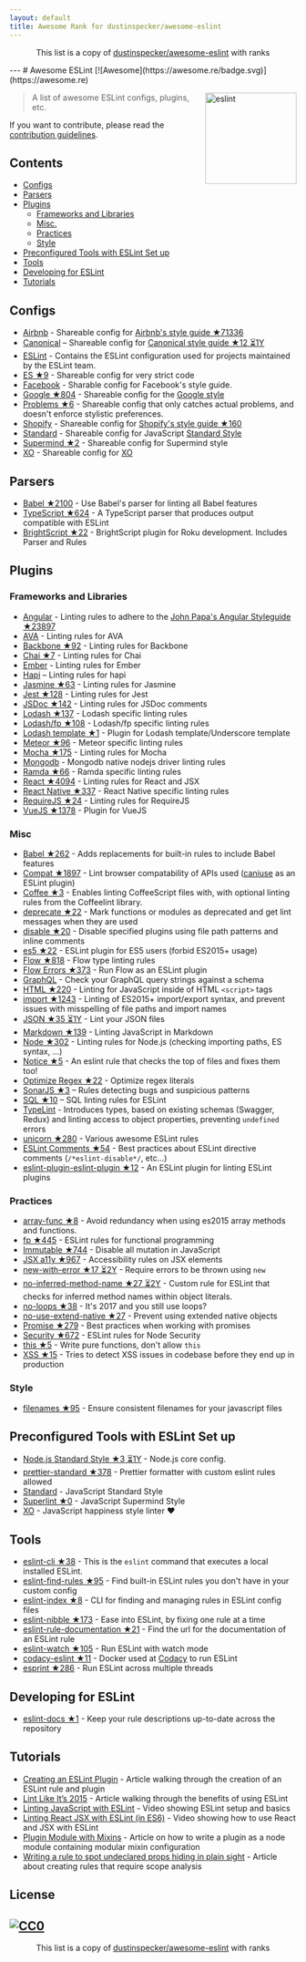 ```yaml
---
layout: default
title: Awesome Rank for dustinspecker/awesome-eslint
---
```


<p align="center">
	This list is a copy of <a href="https://github.com/dustinspecker/awesome-eslint">dustinspecker/awesome-eslint</a> with ranks
</p>
---
# Awesome ESLint [![Awesome](https://awesome.re/badge.svg)](https://awesome.re)

[<img src="http://eslint.org/img/logo.svg" width="160" align="right" alt="eslint">](http://eslint.org)

> A list of awesome ESLint configs, plugins, etc.

If you want to contribute, please read the [contribution guidelines](https://github.com/dustinspecker/awesome-eslint/blob/master/contributing.md).

## Contents

- [Configs](#configs)
- [Parsers](#parsers)
- [Plugins](#plugins)
  - [Frameworks and Libraries](#frameworks-and-libraries)
  - [Misc.](#misc)
  - [Practices](#practices)
  - [Style](#style)
- [Preconfigured Tools with ESLint Set up](#preconfigured-tools-with-eslint-set-up)
- [Tools](#tools)
- [Developing for ESLint](#developing-for-eslint)
- [Tutorials](#tutorials)

## Configs

- [Airbnb](https://github.com/airbnb/javascript/tree/master/packages/eslint-config-airbnb) - Shareable config for [Airbnb's style guide ★71336](https://github.com/airbnb/javascript)
- [Canonical](https://github.com/gajus/eslint-config-canonical) – Shareable config for [Canonical style guide ★12 ⏳1Y](https://github.com/gajus/canonical)
- [ESLint](https://github.com/eslint/eslint/tree/master/packages/eslint-config-eslint) - Contains the ESLint configuration used for projects maintained by the ESLint team.
- [ES ★9](https://github.com/thenativeweb/eslint-config-es) - Shareable config for very strict code
- [Facebook](https://www.npmjs.com/package/eslint-config-fbjs) - Sharable config for Facebook's style guide.
- [Google ★804](https://github.com/google/eslint-config-google) - Shareable config for the [Google style](http://google.github.io/styleguide/javascriptguide.xml)
- [Problems ★6](https://github.com/RyanZim/eslint-config-problems) - Shareable config that only catches actual problems, and doesn't enforce stylistic preferences.
- [Shopify](https://github.com/Shopify/eslint-plugin-shopify) - Shareable config for [Shopify's style guide ★160](https://github.com/Shopify/javascript)
- [Standard](https://github.com/feross/eslint-config-standard) - Shareable config for JavaScript [Standard Style](https://github.com/feross/standard)
- [Supermind ★2](https://github.com/supermind/eslint-config-supermind) - Shareable config for Supermind style
- [XO](https://github.com/sindresorhus/eslint-config-xo) - Shareable config for [XO](https://github.com/sindresorhus/xo)

## Parsers

- [Babel ★2100](https://github.com/babel/babel-eslint) - Use Babel's parser for linting all Babel features
- [TypeScript ★624](https://github.com/eslint/typescript-eslint-parser) - A TypeScript parser that produces output compatible with ESLint
- [BrightScript ★22](https://github.com/RokuRoad/eslint-plugin-roku) - BrightScript plugin for Roku development. Includes Parser and Rules

## Plugins

### Frameworks and Libraries

- [Angular](https://github.com/Gillespie59/eslint-plugin-angular) - Linting rules to adhere to the [John Papa's Angular Styleguide ★23897](https://github.com/johnpapa/angular-styleguide)
- [AVA](https://github.com/sindresorhus/eslint-plugin-ava) - Linting rules for AVA
- [Backbone ★92](https://github.com/ilyavolodin/eslint-plugin-backbone) - Linting rules for Backbone
- [Chai ★7](https://github.com/turbo87/eslint-plugin-chai-expect) - Linting rules for Chai
- [Ember](https://github.com/netguru/eslint-plugin-ember) - Linting rules for Ember
- [Hapi](https://github.com/continuationlabs/eslint-plugin-hapi) – Linting rules for hapi
- [Jasmine ★63](https://github.com/tlvince/eslint-plugin-jasmine) - Linting rules for Jasmine
- [Jest ★128](https://github.com/jest-community/eslint-plugin-jest) - Linting rules for Jest
- [JSDoc ★142](https://github.com/gajus/eslint-plugin-jsdoc) - Linting rules for JSDoc comments
- [Lodash ★137](https://github.com/wix/eslint-plugin-lodash) - Lodash specific linting rules
- [Lodash/fp ★108](https://github.com/jfmengels/eslint-plugin-lodash-fp) - Lodash/fp specific linting rules
- [Lodash template ★1](https://github.com/ota-meshi/eslint-plugin-lodash-template) - Plugin for Lodash template/Underscore template
- [Meteor ★96](https://github.com/dferber90/eslint-plugin-meteor) - Meteor specific linting rules
- [Mocha ★175](https://github.com/lo1tuma/eslint-plugin-mocha) - Linting rules for Mocha
- [Mongodb](https://github.com/nfroidure/eslint-plugin-mongodb) - Mongodb native nodejs driver linting rules
- [Ramda ★66](https://github.com/ramda/eslint-plugin-ramda) - Ramda specific linting rules
- [React ★4094](https://github.com/yannickcr/eslint-plugin-react) - Linting rules for React and JSX
- [React Native ★337](https://github.com/Intellicode/eslint-plugin-react-native) - React Native specific linting rules
- [RequireJS ★24](https://github.com/cvisco/eslint-plugin-requirejs) - Linting rules for RequireJS
- [VueJS ★1378](https://github.com/vuejs/eslint-plugin-vue) - Plugin for VueJS

### Misc

- [Babel ★262](https://github.com/babel/eslint-plugin-babel) - Adds replacements for built-in rules to include Babel features
- [Compat ★1897](https://github.com/amilajack/eslint-plugin-compat) - Lint browser compatability of APIs used ([caniuse](http://caniuse.com/#search=fetch) as an ESLint plugin)
- [Coffee ★3](https://github.com/aminland/eslint-plugin-coffee) - Enables linting CoffeeScript files with, with optional linting rules from the Coffeelint library.
- [deprecate ★22](https://github.com/AlexMost/eslint-plugin-deprecate) - Mark functions or modules as deprecated and get lint messages when they are used
- [disable ★20](https://github.com/mradionov/eslint-plugin-disable) - Disable specified plugins using file path patterns and inline comments
- [es5 ★22](https://github.com/nkt/eslint-plugin-es5) - ESLint plugin for ES5 users (forbid ES2015+ usage)
- [Flow ★818](https://github.com/gajus/eslint-plugin-flowtype) - Flow type linting rules
- [Flow Errors ★373](https://github.com/amilajack/eslint-plugin-flowtype-errors) - Run Flow as an ESLint plugin
- [GraphQL](https://github.com/apollostack/eslint-plugin-graphql) - Check your GraphQL query strings against a schema
- [HTML ★220](https://github.com/BenoitZugmeyer/eslint-plugin-html) - Linting for JavaScript inside of HTML `<script>` tags
- [import ★1243](https://github.com/benmosher/eslint-plugin-import) - Linting of ES2015+  import/export syntax, and prevent issues with misspelling of file paths and import names
- [JSON ★35 ⏳1Y](https://github.com/azeemba/eslint-plugin-json) - Lint your JSON files
- [Markdown ★139](https://github.com/eslint/eslint-plugin-markdown) - Linting JavaScript in Markdown
- [Node ★302](https://github.com/mysticatea/eslint-plugin-node) - Linting rules for Node.js (checking importing paths, ES syntax, ...)
- [Notice ★5](https://github.com/nickdeis/eslint-plugin-notice) - An eslint rule that checks the top of files and fixes them too!
- [Optimize Regex ★22](https://github.com/BrainMaestro/eslint-plugin-optimize-regex) - Optimize regex literals
- [SonarJS ★3](https://github.com/SonarSource/eslint-plugin-sonarjs) – Rules detecting bugs and suspicious patterns
- [SQL ★10](https://github.com/gajus/eslint-plugin-sql) – SQL linting rules for ESLint
- [TypeLint](https://github.com/yarax/typelint) - Introduces types, based on existing schemas (Swagger, Redux) and linting access to object properties, preventing `undefined` errors
- [unicorn ★280](https://github.com/sindresorhus/eslint-plugin-unicorn) - Various awesome ESLint rules
- [ESLint Comments ★54](https://github.com/mysticatea/eslint-plugin-eslint-comments) - Best practices about ESLint directive comments (`/*eslint-disable*/`, etc...)
- [eslint-plugin-eslint-plugin ★12](https://github.com/not-an-aardvark/eslint-plugin-eslint-plugin) - An ESLint plugin for linting ESLint plugins

### Practices

- [array-func ★8](https://github.com/freaktechnik/eslint-plugin-array-func) - Avoid redundancy when using es2015 array methods and functions.
- [fp ★445](https://github.com/jfmengels/eslint-plugin-fp) - ESLint rules for functional programming
- [Immutable ★744](https://github.com/jhusain/eslint-plugin-immutable) - Disable all mutation in JavaScript
- [JSX a11y ★967](https://github.com/evcohen/eslint-plugin-jsx-a11y) - Accessibility rules on JSX elements
- [new-with-error ★17 ⏳2Y](https://github.com/Trott/eslint-plugin-new-with-error) - Require errors to be thrown using `new`
- [no-inferred-method-name ★27 ⏳2Y](https://github.com/johnstonbl01/eslint-no-inferred-method-name) - Custom rule for ESLint that checks for inferred method names within object literals.
- [no-loops ★38](https://github.com/buildo/eslint-plugin-no-loops) - It's 2017 and you still use loops?
- [no-use-extend-native ★27](https://github.com/dustinspecker/eslint-plugin-no-use-extend-native) - Prevent using extended native objects
- [Promise ★279](https://github.com/xjamundx/eslint-plugin-promise) - Best practices when working with promises
- [Security ★672](https://github.com/nodesecurity/eslint-plugin-security) - ESLint rules for Node Security
- [this ★5](https://github.com/matijs/eslint-plugin-this) - Write pure functions, don't allow `this`
- [XSS ★15](https://github.com/Rantanen/eslint-plugin-xss) - Tries to detect XSS issues in codebase before they end up in production

### Style

- [filenames ★95](https://github.com/selaux/eslint-plugin-filenames) - Ensure consistent filenames for your javascript files

## Preconfigured Tools with ESLint Set up

- [Node.js Standard Style ★3 ⏳1Y](https://github.com/geek/node-style) - Node.js core config.
- [prettier-standard ★378](https://github.com/sheerun/prettier-standard) - Prettier formatter with custom eslint rules allowed
- [Standard](https://github.com/feross/standard) - JavaScript Standard Style
- [Superlint ★0](https://github.com/supermind/superlint) - JavaScript Supermind Style
- [XO](https://github.com/sindresorhus/xo) - JavaScript happiness style linter ❤️

## Tools

- [eslint-cli ★38](https://github.com/eslint/eslint-cli) - This is the `eslint` command that executes a local installed ESLint.
- [eslint-find-rules ★95](https://github.com/sarbbottam/eslint-find-rules) - Find built-in ESLint rules you don't have in your custom config
- [eslint-index ★8](https://github.com/wagerfield/eslint-index) - CLI for finding and managing rules in ESLint config files
- [eslint-nibble ★173](https://github.com/IanVS/eslint-nibble) - Ease into ESLint, by fixing one rule at a time
- [eslint-rule-documentation ★21](https://github.com/jfmengels/eslint-rule-documentation) - Find the url for the documentation of an ESLint rule
- [eslint-watch ★105](https://github.com/rizowski/eslint-watch) - Run ESLint with watch mode
- [codacy-eslint ★11](https://github.com/codacy/codacy-eslint) - Docker used at [Codacy](https://www.codacy.com) to run ESLint
- [esprint ★286](https://github.com/pinterest/esprint) - Run ESLint across multiple threads

## Developing for ESLint

- [eslint-docs ★1](https://github.com/j-f1/eslint-docs) - Keep your rule descriptions up-to-date across the repository

## Tutorials

- [Creating an ESLint Plugin](https://medium.com/tumblbug-engineering/creating-an-eslint-plugin-87f1cb42767f) - Article walking through the creation of an ESLint rule and plugin
- [Lint Like It’s 2015](https://medium.com/@dan_abramov/lint-like-it-s-2015-6987d44c5b48#.5p3yk0b03) - Article walking through the benefits of using ESLint
- [Linting JavaScript with ESLint](https://egghead.io/lessons/javascript-linting-javascript-with-eslint) - Video showing ESLint setup and basics
- [Linting React JSX with ESLint (in ES6)](https://egghead.io/lessons/react-linting-react-jsx-with-eslint-in-es6) - Video showing how to use React and JSX with ESLint
- [Plugin Module with Mixins](https://akullpp.com/eslint-integration) - Article on how to write a plugin as a node module containing modular mixin configuration
- [Writing a rule to spot undeclared props hiding in plain sight](http://blog.cowchimp.com/writing-a-custom-eslint-rule-to-spot-undeclared-props/) - Article about creating rules that require scope analysis

## License

[![CC0](https://i.creativecommons.org/p/zero/1.0/88x31.png)](https://creativecommons.org/publicdomain/zero/1.0/)
---
<p align="center">
	This list is a copy of <a href="https://github.com/dustinspecker/awesome-eslint">dustinspecker/awesome-eslint</a> with ranks
</p>

